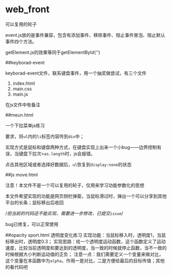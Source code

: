 # web_front
可以复用的轮子

event.js放的是事件兼容，包含有添加事件、移除事件、阻止事件冒泡、阻止默认事件四个方法。


getElement.js的效果等同于getElementById('')

##keyborad-event

keyborad-event文件，联系键盘事件，用一个抽奖做尝试，有三个文件

1. index.html
2. main.css
3. main.js

在js文件中有备注

##meun.html

一个下拉菜单js练习

要求，将`ul`内的`li`标签内容传到`div`中；

实现方式是鼠标和键盘两种方式，在键盘实现上出来一个小bug——边界控制有误，当键盘下拉次>`as.length`时，js会报错。

点击其他区域或者选择好数据后，`ul`恢复到`display:none`的状态

##js move.html

注意！本文件不是一个可以复用的轮子，仅用来学习功能参数化的思想

本文件希望实现的功能是网页侧栏弹窗，当鼠标滑过时，弹出一个可以分享到其他平台的长条；鼠标移出后收回

/*但当前的代码还不能实现，需要进一步修改，已提交`issue`*/

bug已修复，可以正常使用

##opacity sport.html
透明度变化练习
实现功能：当鼠标移入时，透明度1，当鼠标移出时，透明度0.3；
实现思路：给一个透明度运动函数，这个函数定义了运动速度，比较当前透明度和要达到的透明度，当一致的时候就停止函数，当不一致的时候根据大小判断运动值的正负；
注意一点：我们需要定义一个变量来做对比，这个变量在本函数中为`alpha`，作用一是对比，二是方便给最后的目标传值；其他的看代码吧
